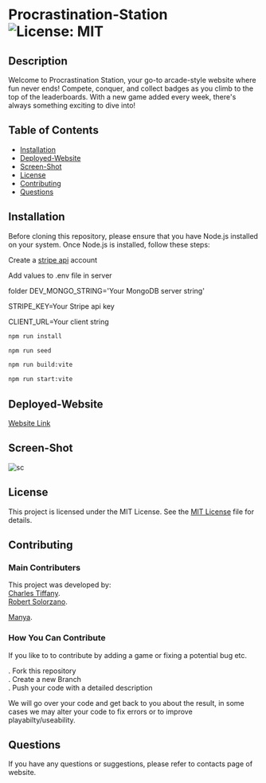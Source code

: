 # Procrastination-Station  ![License: MIT](https://img.shields.io/badge/License-MIT-yellow.svg)

## Description

Welcome to Procrastination Station, your go-to arcade-style website where fun never ends! Compete, conquer, and collect badges as you climb to the top of the leaderboards. With a new game added every week, there's always something exciting to dive into!

## Table of Contents

- [Installation](#installation)
- [Deployed-Website](#deployed-website)
- [Screen-Shot](#screen-shot)
- [License](#license)
- [Contributing](#contributing)
- [Questions](#questions)

## Installation

Before cloning this repository, please ensure that you have Node.js installed on your system. Once Node.js is installed, follow these steps:

Create a [stripe api](https://docs.stripe.com/api) account

Add values to .env file in server 

folder DEV_MONGO_STRING='Your MongoDB server string'

STRIPE_KEY=Your Stripe api key

CLIENT_URL=Your client string

```bash
npm run install

npm run seed

npm run build:vite

npm run start:vite
```

## Deployed-Website

 [Website Link]()

## Screen-Shot

![sc](./client/public/images/sc.png)

## License

This project is licensed under the MIT License. See the [MIT License](https://github.com/charleswt/Procrastination-Station/blob/main/LICENSE) file for details.

## Contributing
  ### Main Contributers

  This project was developed by: <br/>
  [Charles Tiffany](https://github.com/charleswt/).<br/>
  [Robert Solorzano](https://github.com/robertsolorzano/).<br/>

  [Manya](https://github.com/manyanara/).

  ### How You Can Contribute

  If you like to to contribute by adding a game or fixing a potential bug etc.

  . Fork this repository<br/>
  . Create a new Branch<br/>
  . Push your code with a detailed description 

  We will go over your code and get back to you about the result, in some cases we may alter your code to fix errors or to improve playabilty/useability.

## Questions

If you have any questions or suggestions, please refer to contacts page of website.
